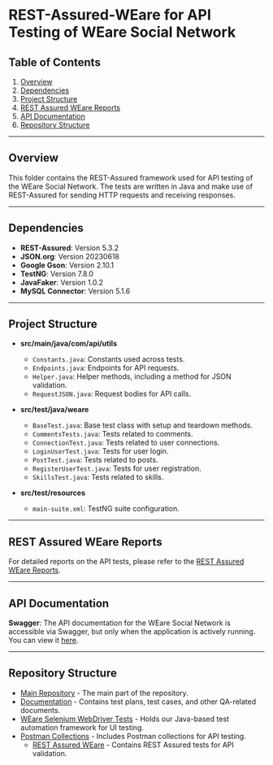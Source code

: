 # REST-Assured-WEare for API Testing of WEare Social Network

## Table of Contents
1. [Overview](#overview)
2. [Dependencies](#dependencies)
3. [Project Structure](#project-structure)
4. [REST Assured WEare Reports](#rest-assured-weare-reports)
5. [API Documentation](#api-documentation)
6. [Repository Structure](#repository-structure)

---

## Overview
This folder contains the REST-Assured framework used for API testing of the WEare Social Network. The tests are written in Java and make use of REST-Assured for sending HTTP requests and receiving responses.

---

## Dependencies

- **REST-Assured**: Version 5.3.2
- **JSON.org**: Version 20230618
- **Google Gson**: Version 2.10.1
- **TestNG**: Version 7.8.0
- **JavaFaker**: Version 1.0.2
- **MySQL Connector**: Version 5.1.6

---

## Project Structure

- **src/main/java/com/api/utils**
  - `Constants.java`: Constants used across tests.
  - `Endpoints.java`: Endpoints for API requests.
  - `Helper.java`: Helper methods, including a method for JSON validation.
  - `RequestJSON.java`: Request bodies for API calls.
  
- **src/test/java/weare**
  - `BaseTest.java`: Base test class with setup and teardown methods.
  - `CommentsTests.java`: Tests related to comments.
  - `ConnectionTest.java`: Tests related to user connections.
  - `LoginUserTest.java`: Tests for user login.
  - `PostTest.java`: Tests related to posts.
  - `RegisterUserTest.java`: Tests for user registration.
  - `SkillsTest.java`: Tests related to skills.

- **src/test/resources**
  - `main-suite.xml`: TestNG suite configuration.

---

## REST Assured WEare Reports
For detailed reports on the API tests, please refer to the [REST Assured WEare Reports](https://github.com/Alpha-50-group-4-final-project/Group-4-common-repo/tree/main/REST-Assured-WEare/rest-assured-weare-reports).

---

## API Documentation

**Swagger**: The API documentation for the WEare Social Network is accessible via Swagger, but only when the application is actively running. You can view it [here](http://localhost:8081/swagger-ui.html#/).

---

## Repository Structure

- [Main Repository](https://github.com/Alpha-50-group-4-final-project/Group-4-common-repo/tree/main) - The main part of the repository.
- [Documentation](https://github.com/Alpha-50-group-4-final-project/Group-4-common-repo/tree/main/Documentation) - Contains test plans, test cases, and other QA-related documents.
- [WEare Selenium WebDriver Tests](https://github.com/Alpha-50-group-4-final-project/Group-4-common-repo/tree/main/WEare-SeleniumWebDriver-tests) - Holds our Java-based test automation framework for UI testing.
- [Postman Collections](https://github.com/Alpha-50-group-4-final-project/Group-4-common-repo/tree/main/Postman-Collections) - Includes Postman collections for API testing.
  - [REST Assured WEare](https://github.com/Alpha-50-group-4-final-project/Group-4-common-repo/tree/main/REST-Assured-WEare) - Contains REST Assured tests for API validation.